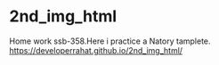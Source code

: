 # 2nd_img_html
Home work ssb-358.Here i practice a Natory tamplete.
https://developerrahat.github.io/2nd_img_html/
